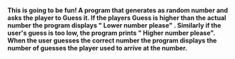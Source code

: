**This is going to be fun! A program  that generates as random number and asks the player to Guess it. If the players Guess is higher than the actual number the program displays " Lower number please" . Similarly if the user's guess is too low, the program prints " Higher number please". When the user guesses the correct number the program displays the number of guesses the player used to arrive at the number.**
